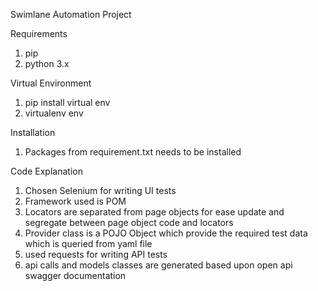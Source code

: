 Swimlane Automation Project

Requirements 
1. pip
2. python 3.x

Virtual Environment
1. pip install virtual env
2. virtualenv env

Installation
1. Packages from requirement.txt needs to be installed

Code Explanation
1. Chosen Selenium for writing UI tests
2. Framework used is POM
3. Locators are separated from page objects for ease update and segregate between page object code and locators
4. Provider class is a POJO Object which provide the required test data which is queried from yaml file
5. used requests for writing API tests
6. api calls and models classes are generated based upon open api swagger documentation












